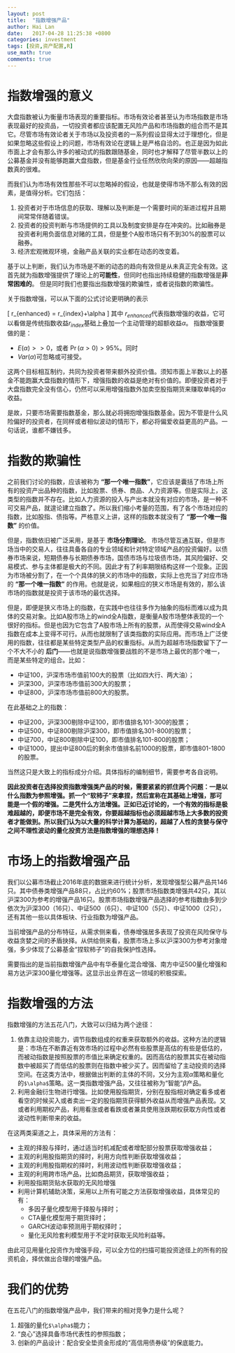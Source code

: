 ```yaml
---
layout: post
title:  "指数增强产品"
author: Hai Lan
date:   2017-04-28 11:25:38 +0800
categories: investment
tags: [投资,资产配置,R]
use_math: true
comments: true
---
```


# 指数增强的意义

大盘指数被认为衡量市场表现的重要指标。市场有效论者甚至认为市场指数是市场表现最好的投资品，一切投资者都应该配置无风险产品和市场指数的组合而不是其它。尽管市场有效论者关于市场以及投资者的一系列假设显得太过于理想化，但是如果忽略这些假设上的问题，市场有效论在逻辑上是严格自洽的。也正是因为如此市面上才会有那么许多的被动式的指数跟随基金，同时也才解释了尽管半数以上的公募基金并没有能够跑赢大盘指数，但是基金行业任然欣欣向荣的原因——超越指数真的很难。

而我们认为市场有效性那些不可以忽略掉的假设，也就是使得市场不那么有效的因素，是值得分析。它们包括：
1. 投资者对于市场信息的获取、理解以及判断是一个需要时间的渐进过程并且期间常常伴随着错误。
2. 投资者的投资判断与市场提供的工具以及制度安排是存在冲突的。比如融券是投资者利用负面信息对赌的工具，但是整个A股市场只有不到$30\%$的股票可以融券。
3. 经济宏观微观环境，金融产品关联的实业都在动态的改变着。

基于以上判断，我们认为市场是不断的动态的趋向有效但是从未真正完全有效。这首先就为指数增强提供了理论上的**可能性**，但同时也指出持续稳健的指数增强是**非常困难的**。
但是同时我们也要指出指数增强的欺骗性，或者说指数的欺骗性。


关于指数增强，可以从下面的公式讨论更明确的表示

\[
r_{enhanced} = r_{index}+\alpha
\]
其中
$r_{enhanced}$代表指数增强的收益，它可以看做是传统指数收益$r_{index}$基础上叠加一个主动管理的超额收益$\alpha$。 指数增强要做的是：
- $E(\alpha)>>0$，或者 $\Pr(\alpha>0)>95\%$。同时
- $Var(\alpha)$可忽略或可接受。

这两个目标相互制约，共同为投资者带来额外投资价值。须知市面上半数以上的基金不能跑赢大盘指数的情形下，增强指数的收益是绝对有价值的。即便投资者对于大盘指数完全没有信心，仍然可以采用增强指数外加卖空股指期货来赚取单纯的$\alpha$收益。

是故，只要市场需要指数基金，那么就必将拥抱增强指数基金。因为不管是什么风险偏好的投资者，在同样或者相似波动的情形下，都必将偏爱收益更高的产品。一句话说，谁都不嫌钱多。



# 指数的欺骗性

之前我们讨论的指数，应该被称为 **“那一个唯一指数”**，它应该是囊括了市场上所有的投资产出品种的指数，比如股票、债券、商品、人力资源等。但是实际上，这类型的指数并不存在。比如人力资源的投入与产出本就没有对应的市场，是一种不可交易产品，就遑论建立指数了。所以我们缩小考量的范围，有了各个市场对应的指数，比如股指、债指等。严格意义上讲，这样的指数本就没有了 **“那一个唯一指数”** 的价值。

但是，指数依旧被广泛采用，是基于 **市场分割理论**。 市场尽管互通互联，但是市场当中的交易人，往往具备各自的专业领域和针对特定领域产品的投资偏好。以债券市场来说，短期债券与长期债券市场，国债市场与垃圾债市场，其风险偏好、交易模式、参与主体都是极大的不同。因此才有了利率期限结构这样一个现象。正因为市场被分割了，在一个个具体的狭义的市场中的指数，实际上也充当了对应市场的 **“那一个唯一指数”** 的作用。也就是说，如果相应的狭义市场是有效的，那么该市场的指数就是投资于该市场的最优选择。

但是，即便是狭义市场上的指数，在实践中也往往多作为抽象的指标而难以成为具体的交易对象。比如A股市场上的wind全A指数，是衡量A股市场整体表现的一个很好的指标。但是也因为它包含了A股市场上所有的股票，从而使得交易wind全A指数在成本上变得不可行。从而也就限制了该类指数的实际应用。而市场上广泛使用的指数，往往都是某些特定类型产品的权重指标。从而为超越市场指数留下了一个不大不小的 **后门**——也就是说指数增强要战胜的不是市场上最优的那个唯一，而是某些特定的组合。比如：
- 中证100，沪深市场市值前100大的股票（比如四大行、两大油）；
- 沪深300，沪深市场市值前300大的股票；
- 中证800，沪深市场市值前800大的股票。

在此基础之上的指数：
- 中证200，沪深300剔除中证100，即市值排名101-300的股票；
- 中证500，中证800剔除沪深300，即市值排名301-800的股票；
- 中证700，中证800剔除中证100，即市值排名101-800的股票；
- 中证1000，提出中证800后的剩余市值排名前1000的股票，即市值801-1800的股票。

当然这只是大致上的指标成分介绍。具体指标的编制细节，需要参考各自说明。

**因此投资者在选择投资指数增强类产品的时候，需要紧紧的抓住两个问题：一是以什么指数为参照增强。抓一个“软柿子”来拿捏，然后宣称在其基础上增强，那可能是一个假的增强。二是凭什么方法增强。正如已近讨论的，一个有效的指标是极难超越的，即便市场不是完全有效，你要超越指标也必须超越市场上大多数的投资者才能做到。所以我们认为以大量的科学计算为基础的，超越了人性的贪婪与保守之间不理性波动的量化投资方法是指数增强的理想选择！**

# 市场上的指数增强产品

我们以公募市场截止2016年底的数据来进行统计分析，发现增强型公募产品共146只。其中债券类增强产品88只，占比约60%；股票市场指数类增强共42只，其以沪深300为参考的增强产品16只。股票市场指数增强产品选择的参考指数由多到少依次为沪深300（16只）、中证500（6只）、中证100（5只）、中证1000（2只），还有其他一些以具体板块、行业指数为增强产品。

当前增强产品的分布特征，从需求侧来看，债券增强居多表现了投资在风险保守与收益贪婪之间的矛盾抉择。从供给侧来看，股票市场上多以沪深300为参考对象增强，多少体现了公募基金“捏软柿子”的自我保护性选择。

需要指出的是当前指数增强产品中有华泰量化混合增强、南方中证500量化增强和易方达沪深300量化增强等。这显示出业界在这一领域的积极探索。

# 指数增强的方法
指数增强的方法五花八门，大致可以归结为两个途径：
 1. 依靠主动投资能力，调节指数组成的权重来获取额外的收益。这种方法的逻辑是：市场在不断靠近有效市场的过程中必然有些股票是高估的有些是低估的，而被动指数是按照股票的市值比来确定权重的。因而高估的股票其实在被动指数中被超买了而低估的股票则在指数中被少买了。因而留给了主动投资的选择空间。在这类方法中，根据做出判断的主体的不同，又分为主观$\alpha$策略和量化的`$\alpha$`策略。这一类指数增强产品，又往往被称为“智能”$\beta$产品。
2. 利用金融衍生物进行增强。比如使用股指期货，分别在股指相对确定看多或者看空的时候买入或者卖出一定的股指期货获得额外收益从而增强产品表现。又或者利用期权产品，利用看涨或者看跌或者兼具使用涨跌期权获取方向性或者波动性判断带来的收益。

在这两类渠道之上，具体采用的方法有：
- 主观的择股与择时，通过适当时机减配或者增配部分股票获取增强收益；
- 主观的利用股指期货的择时，利用方向性判断获取增强收益；
- 主观的利用股指期权的择时，利用波动性判断获取增强收益；
- 主观的利用跨市场产品，比如商品期货，获取增强收益；
- 利用股指期货贴水获取的无风险增强
- 利用计算机辅助决策，采用以上所有可能之方法获取增强收益，具体常见的有：
  + 多因子量化模型用于择股与择时；
  + CTA量化模型用于期货择时；
  + GARCH波动率预测用于期权择时；
  + 量化无风险套利模型用于不定时获取无风险利益等。

由此可见用量化投资作为增强手段，可以全方位的扫描可能投资途径上的所有的投资机会，择优做出合理的增强产品。

# 我们的优势
在五花八门的指数增强产品中，我们带来的相对竞争力是什么呢？
1. 超强的量化`$\alpha$`能力；
2. “良心”选择具备市场代表性的参照指数；
3. 创新的产品设计：配合安全垫资金形成的“高信用债券级”的保底能力。
